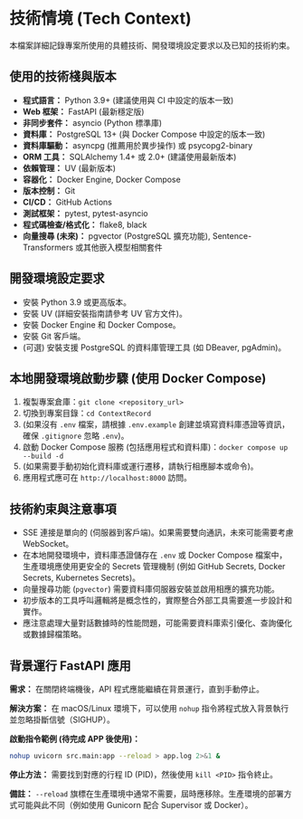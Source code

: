 # 技術情境 (Tech Context)

本檔案詳細記錄專案所使用的具體技術、開發環境設定要求以及已知的技術約束。

## 使用的技術棧與版本
- **程式語言：** Python 3.9+ (建議使用與 CI 中設定的版本一致)
- **Web 框架：** FastAPI (最新穩定版)
- **非同步套件：** asyncio (Python 標準庫)
- **資料庫：** PostgreSQL 13+ (與 Docker Compose 中設定的版本一致)
- **資料庫驅動：** asyncpg (推薦用於異步操作) 或 psycopg2-binary
- **ORM 工具：** SQLAlchemy 1.4+ 或 2.0+ (建議使用最新版本)
- **依賴管理：** UV (最新版本)
- **容器化：** Docker Engine, Docker Compose
- **版本控制：** Git
- **CI/CD：** GitHub Actions
- **測試框架：** pytest, pytest-asyncio
- **程式碼檢查/格式化：** flake8, black
- **向量搜尋 (未來)：** pgvector (PostgreSQL 擴充功能), Sentence-Transformers 或其他嵌入模型相關套件

## 開發環境設定要求
- 安裝 Python 3.9 或更高版本。
- 安裝 UV (詳細安裝指南請參考 UV 官方文件)。
- 安裝 Docker Engine 和 Docker Compose。
- 安裝 Git 客戶端。
- (可選) 安裝支援 PostgreSQL 的資料庫管理工具 (如 DBeaver, pgAdmin)。

## 本地開發環境啟動步驟 (使用 Docker Compose)
1.  複製專案倉庫：`git clone <repository_url>`
2.  切換到專案目錄：`cd ContextRecord`
3.  (如果沒有 `.env` 檔案，請根據 `.env.example` 創建並填寫資料庫憑證等資訊，確保 `.gitignore` 忽略 `.env`)。
4.  啟動 Docker Compose 服務 (包括應用程式和資料庫)：`docker compose up --build -d`
5.  (如果需要手動初始化資料庫或運行遷移，請執行相應腳本或命令)。
6.  應用程式應可在 `http://localhost:8000` 訪問。

## 技術約束與注意事項
- SSE 連接是單向的 (伺服器到客戶端)。如果需要雙向通訊，未來可能需要考慮 WebSocket。
- 在本地開發環境中，資料庫憑證儲存在 `.env` 或 Docker Compose 檔案中，生產環境應使用更安全的 Secrets 管理機制 (例如 GitHub Secrets, Docker Secrets, Kubernetes Secrets)。
- 向量搜尋功能 (`pgvector`) 需要資料庫伺服器安裝並啟用相應的擴充功能。
- 初步版本的工具呼叫邏輯將是概念性的，實際整合外部工具需要進一步設計和實作。
- 應注意處理大量對話數據時的性能問題，可能需要資料庫索引優化、查詢優化或數據歸檔策略。

## 背景運行 FastAPI 應用

**需求：** 在關閉終端機後，API 程式應能繼續在背景運行，直到手動停止。

**解決方案：** 在 macOS/Linux 環境下，可以使用 `nohup` 指令將程式放入背景執行並忽略掛斷信號（SIGHUP）。

**啟動指令範例 (待完成 APP 後使用)：**
```bash
nohup uvicorn src.main:app --reload > app.log 2>&1 &
```

**停止方法：** 需要找到對應的行程 ID (PID)，然後使用 `kill <PID>` 指令終止。

**備註：** `--reload` 旗標在生產環境中通常不需要，屆時應移除。生產環境的部署方式可能與此不同（例如使用 Gunicorn 配合 Supervisor 或 Docker）。 